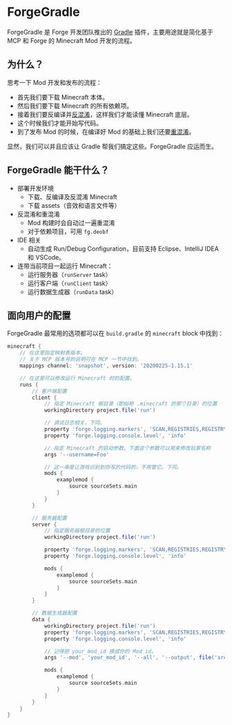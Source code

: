 # ForgeGradle

ForgeGradle 是 Forge 开发团队推出的 [Gradle](gradle.md) 插件，主要用途就是简化基于 MCP 和 Forge 的 Minecraft Mod 开发的流程。

## 为什么？

思考一下 Mod 开发和发布的流程：

  - 首先我们要下载 Minecraft 本体。
  - 然后我们要下载 Minecraft 的所有依赖项。
  - 接着我们要反编译并[反混淆](mcp.md)，这样我们才能读懂 Minecraft 底层。
  - 这个时候我们才能开始写代码。
  - 到了发布 Mod 的时候，在编译好 Mod 的基础上我们还要[重混淆](mcp.md)。

显然，我们可以并且应该让 Gradle 帮我们搞定这些。ForgeGradle 应运而生。

## ForgeGradle 能干什么？

  - 部署开发环境
    - 下载、反编译及反混淆 Minecraft
    - 下载 assets（音效和语言文件等）
  - 反混淆和重混淆
    - Mod 构建时会自动过一遍重混淆
    - 对于依赖项目，可用 `fg.deobf`
  - IDE 相关
    - 自动生成 Run/Debug Configuration，目前支持 Eclipse、IntelliJ IDEA 和 VSCode。
  - 连带当前项目一起运行 Minecraft：
    - 运行服务器（`runServer` task）
    - 运行客户端（`runClient` task）
    - 运行数据生成器（`runData` task）

## 面向用户的配置

ForgeGradle 最常用的选项都可以在 `build.gradle` 的 `minecraft` block 中找到：

```groovy
minecraft {
    // 在这里指定映射表版本。
    // 关于 MCP 版本号的说明可在 MCP 一节中找到。
    mappings channel: 'snapshot', version: '20200225-1.15.1'

    // 在这里可以修改运行 Minecraft 时的配置。
    runs {
        // 客户端配置
        client {
            // 指定 Minecraft 根目录（即俗称 .minecraft 的那个目录）的位置
            workingDirectory project.file('run')

            // 调试日志相关，下同。
            property 'forge.logging.markers', 'SCAN,REGISTRIES,REGISTRYDUMP'
            property 'forge.logging.console.level', 'info'

            // 指定 Minecraft 的启动参数。下面这个参数可以用来修改玩家名称
            args '--username=Foo'

            // 这一串是让游戏识别到你写的代码的，不用管它。下同。
            mods {
                examplemod {
                    source sourceSets.main
                }
            }
        }

        // 服务器配置
        server {
            // 指定服务器根目录的位置
            workingDirectory project.file('run')

            property 'forge.logging.markers', 'SCAN,REGISTRIES,REGISTRYDUMP'
            property 'forge.logging.console.level', 'info'

            mods {
                examplemod {
                    source sourceSets.main
                }
            }
        }

        // 数据生成器配置
        data {
            workingDirectory project.file('run')
            property 'forge.logging.markers', 'SCAN,REGISTRIES,REGISTRYDUMP'
            property 'forge.logging.console.level', 'info'

            // 记得把 your_mod_id 换成你的 Mod id。
            args '--mod', 'your_mod_id', '--all', '--output', file('src/generated/resources/')

            mods {
                examplemod {
                    source sourceSets.main
                }
            }
        }
    }
}
```
